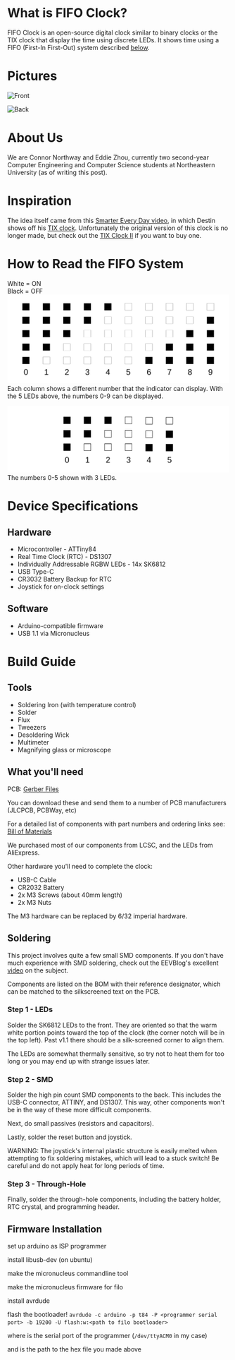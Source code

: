 # What is FIFO Clock?
FIFO Clock is an open-source digital clock similar to binary clocks or the TIX
clock that display the time using discrete LEDs. It shows time using a FIFO
(First-In First-Out) system described [below](#how-to-read-the-filo-system).

# Pictures

![Front](./Front.png)

![Back](./Back.png)

# About Us
We are Connor Northway and Eddie Zhou, currently two second-year Computer
Engineering and Computer Science students at Northeastern University (as of
writing this post).

# Inspiration
The idea itself came from this [Smarter Every Day video](https://youtu.be/VvVigAr4hZc?t=661), in which Destin shows off his [TIX clock](https://www.thinkgeek.com/product/7437/).
Unfortunately the original version of this clock is no longer made, but check out the [TIX Clock II](https://www.tixclock.shop/) if you want to buy one.

# How to Read the FIFO System
White = ON  
Black = OFF
![FIFO 0-9](./FIFO_0-9.png)
Each column shows a different number that the indicator can display.
With the 5 LEDs above, the numbers 0-9 can be displayed.

![FIFO 0-5](./FIFO_0-5.png)
The numbers 0-5 shown with 3 LEDs.

# Device Specifications
## Hardware

* Microcontroller - ATTiny84
* Real Time Clock (RTC) - DS1307
* Individually Addressable RGBW LEDs - 14x SK6812
* USB Type-C
* CR3032 Battery Backup for RTC
* Joystick for on-clock settings

## Software

* Arduino-compatible firmware
* USB 1.1 via Micronucleus

# Build Guide
## Tools

* Soldering Iron (with temperature control)
* Solder
* Flux
* Tweezers
* Desoldering Wick
* Multimeter
* Magnifying glass or microscope

## What you'll need

PCB:
[Gerber Files](https://github.com/filoclock/hardware/tree/master/gerbers)

You can download these and send them to a number of PCB manufacturers 
(JLCPCB, PCBWay, etc)

For a detailed list of components with part numbers and ordering links see:
[Bill of Materials](https://docs.google.com/spreadsheets/d/1V83YUcRUipDrwoqBEJTFpV8GhJwbHhm9ufcjOwlMkEM/edit?usp=sharing)

We purchased most of our components from LCSC, and the LEDs from AliExpress.

Other hardware you'll need to complete the clock:

* USB-C Cable
* CR2032 Battery
* 2x M3 Screws (about 40mm length)
* 2x M3 Nuts

The M3 hardware can be replaced by 6/32 imperial hardware.

## Soldering

This project involves quite a few small SMD components. If you don't have
much experience with SMD soldering, check out the EEVBlog's excellent
[video](https://www.youtube.com/watch?v=b9FC9fAlfQE) on the subject.

Components are listed on the BOM with their reference designator, which
can be matched to the silkscreened text on the PCB.

### Step 1 - LEDs

Solder the SK6812 LEDs to the front. They are oriented so that the warm white
portion points toward the top of the clock (the corner notch will be in the
top left). Past v1.1 there should be a silk-screened corner to align them.

The LEDs are somewhat thermally sensitive, so try not to heat them for too long
or you may end up with strange issues later.

### Step 2 - SMD

Solder the high pin count SMD components to the back. This includes the
USB-C connector, ATTINY, and DS1307. This way, other components won't be in
the way of these more difficult components.

Next, do small passives (resistors and capacitors).

Lastly, solder the reset button and joystick.

WARNING: The joystick's  internal plastic structure is easily melted when
attempting to fix soldering mistakes, which will lead to a stuck switch!
Be careful and do not apply heat for long periods of time.


### Step 3 - Through-Hole

Finally, solder the through-hole components, including the battery holder,
RTC crystal, and programming header.


## Firmware Installation

set up arduino as ISP programmer

install libusb-dev (on ubuntu)

make the micronucleus commandline tool

make the micronucleus firmware for filo

install avrdude

flash the bootloader!
`avrdude -c arduino -p t84 -P <programmer serial port> -b 19200 -U flash:w:<path to filo bootloader>`

where <programmer serial port> is the serial port of the programmer (`/dev/ttyACM0` in my case)

and <path to filo bootloader> is the path to the hex file you made above
